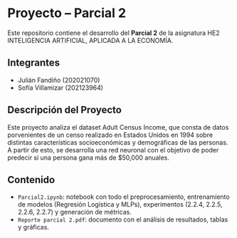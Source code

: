 # Proyecto – Parcial 2

Este repositorio contiene el desarrollo del **Parcial 2** de la asignatura HE2 INTELIGENCIA ARTIFICIAL, APLICADA A LA ECONOMÍA.

## Integrantes
- Julián Fandiño (202021070)  
- Sofía Villamizar (202123964)

## Descripción del Proyecto

Este proyecto analiza el dataset Adult Census Income, que consta de datos porvenientes de un censo realizado en Estados Unidos en 1994 sobre distintas características socioeconómicas y demográficas de las personas. A partir de esto, se desarrolla una red neuronal con el objetivo de poder predecir si una persona gana más de $50,000 anuales.

## Contenido
- `Parcial2.ipynb`: notebook con todo el preprocesamiento, entrenamiento de modelos (Regresión Logística y MLPs), experimentos (2.2.4, 2.2.5, 2.2.6, 2.2.7) y generación de métricas.  
- `Reporte parcial 2.pdf`: documento con el análisis de resultados, tablas y gráficas.  
